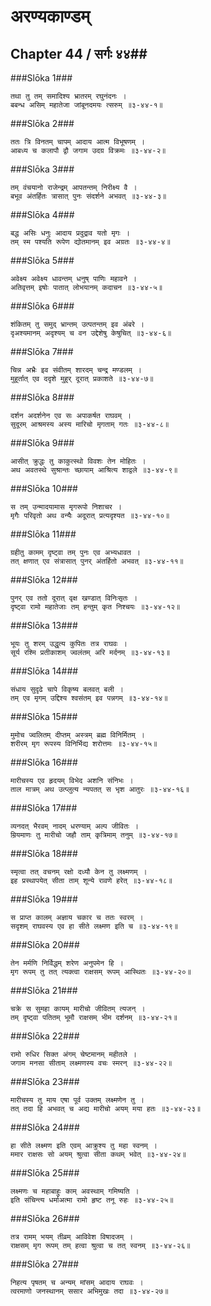 अरण्यकाण्डम्
===============================


## Chapter 44  / सर्गः ४४##


###Slōka 1###


    तथा तु तम् समादिश्य भ्रातरम् रघुनंदनः ।
    बबन्ध असिम् महातेजा जांबूनदमयः त्सरुम् ॥३-४४-१॥


###Slōka 2###


    ततः त्रि विनतम् चापम् आदाय आत्म विभूषणम् ।
    आबध्य च कलापौ द्वौ जगाम उदग्र विक्रमः ॥३-४४-२॥


###Slōka 3###


    तम् वंचयानो राजेन्द्रम् आपतन्तम् निरीक्ष्य वै ।
    बभूव अंतर्हितः त्रासात् पुनः संदर्शने अभवत् ॥३-४४-३॥


###Slōka 4###


    बद्ध असिः धनुः आदाय प्रदुद्राव यतो मृगः ।
    तम् स्म पश्यति रूपेण द्योतमानम् इव अग्रतः ॥३-४४-४॥


###Slōka 5###


    अवेक्ष्य अवेक्ष्य धावन्तम् धनुष् पाणिः महावने ।
    अतिवृत्तम् इषोः पातात् लोभयानम् कदाचन ॥३-४४-५॥


###Slōka 6###


    शंकितम् तु समुद् भ्रान्तम् उत्पतन्तम् इव अंबरे ।
    दृअश्यमानम् अदृश्यम् च वन उद्देशेषु केषुचित् ॥३-४४-६॥


###Slōka 7###


    चिन्न अभ्रैः इव संवीतम् शारदम् चन्द्र मण्डलम् ।
    मुहूर्तात् एव ददृशे मुहुर् दूरात् प्रकाशते ॥३-४४-७॥


###Slōka 8###


    दर्शन अदर्शनेन एव सः अपाकर्षत राघवम् ।
    सुदूरम् आश्रमस्य अस्य मारिचो मृगताम् गतः ॥३-४४-८॥


###Slōka 9###


    आसीत् क्रुद्धः तु काकुत्स्थो विवशः तेन मोहितः ।
    अथ अवतस्थे सुश्रान्तः च्छायाम् आश्रित्य शाद्वले ॥३-४४-९॥


###Slōka 10###


    स तम् उन्मादयामास मृगरूपो निशाचर ।
    मृगैः परिवृतो अथ वन्यैः अदूरात् प्रत्यदृश्यत ॥३-४४-१०॥


###Slōka 11###


    ग्रहीतु कामम् दृष्ट्वा तम् पुनः एव अभ्यधावत ।
    तत् क्षणात् एव संत्रासात् पुनर् अंतर्हितो अभवत् ॥३-४४-११॥


###Slōka 12###


    पुनर् एव ततो दूरात् वृक्ष खण्डात् विनिःसृतः ।
    दृष्ट्वा रामो महातेजाः तम् हन्तुम् कृत निश्चयः ॥३-४४-१२॥


###Slōka 13###


    भूयः तु शरम् उद्धृत्य कुपितः तत्र राघवः ।
    सूर्य रश्मि प्रतीकाशम् ज्वलंतम् अरि मर्दनम् ॥३-४४-१३॥


###Slōka 14###


    संधाय सुदृढे चापे विकृष्य बलवत् बली ।
    तम् एव मृगम् उद्दिश्य श्वसंतम् इव पन्नगम् ॥३-४४-१४॥


###Slōka 15###


    मुमोच ज्वलितम् दीप्तम् अस्त्रम् ब्रह्म विनिर्मितम् ।
    शरीरम् मृग रूपस्य विनिर्भिद्य शरोत्तमः ॥३-४४-१५॥


###Slōka 16###


    मारीचस्य एव हृदयम् विभेद अशनि संनिभः ।
    ताल मात्रम् अथ उत्प्लुत्य न्यपतत् स भृश आतुरः ॥३-४४-१६॥


###Slōka 17###


    व्यनदत् भैरवम् नादम् धरण्याम् अल्प जीवितः ।
    म्रियमाणः तु मारीचो जहौ ताम् कृत्रिमाम् तनुम् ॥३-४४-१७॥


###Slōka 18###


    स्मृत्वा तत् वचनम् रक्षो दध्यौ केन तु लक्ष्मणम् ।
    इह प्रस्थापयेत् सीता ताम् शून्ये रावणे हरेत् ॥३-४४-१८॥


###Slōka 19###


    स प्राप्त कालम् अज्ञाय चकार च ततः स्वरम् ।
    सदृशम् राघवस्य एव हा सीते लक्ष्मण इति च ॥३-४४-१९॥


###Slōka 20###


    तेन मर्मणि निर्विद्धम् शरेण अनुपमेन हि ।
    मृग रूपम् तु तत् त्यक्त्वा राक्षसम् रूपम् आस्थितः ॥३-४४-२०॥


###Slōka 21###


    चक्रे स सुमहा कायम् मारीचो जीवितम् त्यजन् ।
    तम् दृष्ट्वा पतितम् भूमौ राक्षसम् भीम दर्शनम् ॥३-४४-२१॥


###Slōka 22###


    रामो रुधिर सिक्त अंगम् चेष्टमानम् महीतले ।
    जगाम मनसा सीताम् लक्ष्मणस्य वचः स्मरन् ॥३-४४-२२॥


###Slōka 23###


    मारीचस्य तु माय एषा पूर्व उक्तम् लक्ष्मणेन तु ।
    तत् तदा हि अभवत् च अद्य मारीचो अयम् मया हतः ॥३-४४-२३॥


###Slōka 24###


    हा सीते लक्ष्मण इति एवम् आक्रुश्य तु महा स्वनम् ।
    ममार राक्षसः सो अयम् श्रुत्वा सीता कथम् भवेत् ॥३-४४-२४॥


###Slōka 25###


    लक्ष्मणः च महाबाहुः काम् अवस्थाम् गमिष्यति ।
    इति संचिन्त्य धर्माअत्मा रामो हृष्ट तनू रुहः ॥३-४४-२५॥


###Slōka 26###


    तत्र रामम् भयम् तीव्रम् आविवेश विषादजम् ।
    राक्षसम् मृग रूपम् तम् हत्वा श्रुत्वा च तत् स्वनम् ॥३-४४-२६॥


###Slōka 27###


    निहत्य पृषतम् च अन्यम् मांसम् आदाय राघवः ।
    त्वरमाणो जनस्थानम् ससार अभिमुखः तदा ॥३-४४-२७॥


